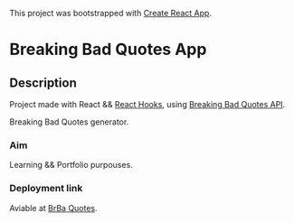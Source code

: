 This project was bootstrapped with [Create React App](https://github.com/facebook/create-react-app).

# Breaking Bad Quotes App

## Description

Project made with React && [React Hooks](https://en.reactjs.org/docs/hooks-intro.html), using [Breaking Bad Quotes API](https://breaking-bad-quotes.herokuapp.com/v1/quotes).

Breaking Bad Quotes generator.

### Aim

Learning && Portfolio purpouses.


### Deployment link

Aviable at [BrBa Quotes](https://nervous-visvesvaraya-6d0011.netlify.com).